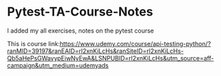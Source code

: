# Pytest-TA-Course-Notes
I added my all exercises, notes on the pytest course

This is course link:https://www.udemy.com/course/api-testing-python/?ranMID=39197&ranEAID=rl2xnKiLcHs&ranSiteID=rl2xnKiLcHs-Qb5aHePsGWavypEiwNyEwA&LSNPUBID=rl2xnKiLcHs&utm_source=aff-campaign&utm_medium=udemyads
